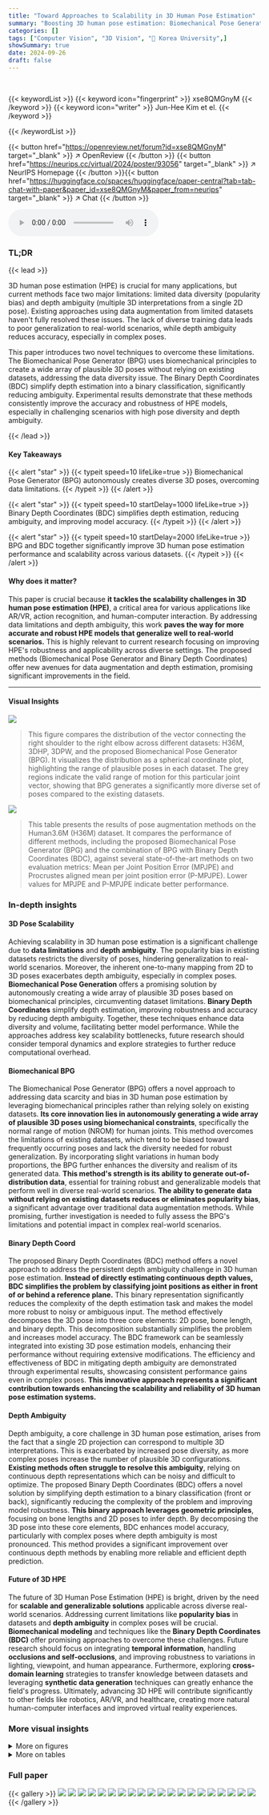 ```yaml
---
title: "Toward Approaches to Scalability in 3D Human Pose Estimation"
summary: "Boosting 3D human pose estimation: Biomechanical Pose Generator and Binary Depth Coordinates enhance accuracy and scalability."
categories: []
tags: ["Computer Vision", "3D Vision", "🏢 Korea University",]
showSummary: true
date: 2024-09-26
draft: false
---
```


<br>

{{< keywordList >}}
{{< keyword icon="fingerprint" >}} xse8QMGnyM {{< /keyword >}}
{{< keyword icon="writer" >}} Jun-Hee Kim et el. {{< /keyword >}}
 
{{< /keywordList >}}

{{< button href="https://openreview.net/forum?id=xse8QMGnyM" target="_blank" >}}
↗ OpenReview
{{< /button >}}
{{< button href="https://neurips.cc/virtual/2024/poster/93056" target="_blank" >}}
↗ NeurIPS Homepage
{{< /button >}}{{< button href="https://huggingface.co/spaces/huggingface/paper-central?tab=tab-chat-with-paper&paper_id=xse8QMGnyM&paper_from=neurips" target="_blank" >}}
↗ Chat
{{< /button >}}



<audio controls>
    <source src="https://ai-paper-reviewer.com/xse8QMGnyM/podcast.wav" type="audio/wav">
    Your browser does not support the audio element.
</audio>


### TL;DR


{{< lead >}}

3D human pose estimation (HPE) is crucial for many applications, but current methods face two major limitations: limited data diversity (popularity bias) and depth ambiguity (multiple 3D interpretations from a single 2D pose).  Existing approaches using data augmentation from limited datasets haven't fully resolved these issues.  The lack of diverse training data leads to poor generalization to real-world scenarios, while depth ambiguity reduces accuracy, especially in complex poses.

This paper introduces two novel techniques to overcome these limitations. The Biomechanical Pose Generator (BPG) uses biomechanical principles to create a wide array of plausible 3D poses without relying on existing datasets, addressing the data diversity issue. The Binary Depth Coordinates (BDC) simplify depth estimation into a binary classification, significantly reducing ambiguity. Experimental results demonstrate that these methods consistently improve the accuracy and robustness of HPE models, especially in challenging scenarios with high pose diversity and depth ambiguity.

{{< /lead >}}


#### Key Takeaways

{{< alert "star" >}}
{{< typeit speed=10 lifeLike=true >}} Biomechanical Pose Generator (BPG) autonomously creates diverse 3D poses, overcoming data limitations. {{< /typeit >}}
{{< /alert >}}

{{< alert "star" >}}
{{< typeit speed=10 startDelay=1000 lifeLike=true >}} Binary Depth Coordinates (BDC) simplifies depth estimation, reducing ambiguity, and improving model accuracy. {{< /typeit >}}
{{< /alert >}}

{{< alert "star" >}}
{{< typeit speed=10 startDelay=2000 lifeLike=true >}} BPG and BDC together significantly improve 3D human pose estimation performance and scalability across various datasets. {{< /typeit >}}
{{< /alert >}}

#### Why does it matter?
This paper is crucial because **it tackles the scalability challenges in 3D human pose estimation (HPE)**, a critical area for various applications like AR/VR, action recognition, and human-computer interaction. By addressing data limitations and depth ambiguity, this work **paves the way for more accurate and robust HPE models that generalize well to real-world scenarios.**  This is highly relevant to current research focusing on improving HPE's robustness and applicability across diverse settings.  The proposed methods (Biomechanical Pose Generator and Binary Depth Coordinates) offer new avenues for data augmentation and depth estimation, promising significant improvements in the field.

------
#### Visual Insights



![](https://ai-paper-reviewer.com/xse8QMGnyM/figures_1_1.jpg)

> This figure compares the distribution of the vector connecting the right shoulder to the right elbow across different datasets: H36M, 3DHP, 3DPW, and the proposed Biomechanical Pose Generator (BPG). It visualizes the distribution as a spherical coordinate plot, highlighting the range of plausible poses in each dataset. The grey regions indicate the valid range of motion for this particular joint vector, showing that BPG generates a significantly more diverse set of poses compared to the existing datasets.





![](https://ai-paper-reviewer.com/xse8QMGnyM/tables_6_1.jpg)

> This table presents the results of pose augmentation methods on the Human3.6M (H36M) dataset.  It compares the performance of different methods, including the proposed Biomechanical Pose Generator (BPG) and the combination of BPG with Binary Depth Coordinates (BDC), against several state-of-the-art methods on two evaluation metrics: Mean per Joint Position Error (MPJPE) and Procrustes aligned mean per joint position error (P-MPJPE).  Lower values for MPJPE and P-MPJPE indicate better performance.





### In-depth insights


#### 3D Pose Scalability
Achieving scalability in 3D human pose estimation is a significant challenge due to **data limitations** and **depth ambiguity**.  The popularity bias in existing datasets restricts the diversity of poses, hindering generalization to real-world scenarios.  Moreover, the inherent one-to-many mapping from 2D to 3D poses exacerbates depth ambiguity, especially in complex poses.  **Biomechanical Pose Generation** offers a promising solution by autonomously creating a wide array of plausible 3D poses based on biomechanical principles, circumventing dataset limitations.  **Binary Depth Coordinates** simplify depth estimation, improving robustness and accuracy by reducing depth ambiguity.  Together, these techniques enhance data diversity and volume, facilitating better model performance.  While the approaches address key scalability bottlenecks, future research should consider temporal dynamics and explore strategies to further reduce computational overhead.

#### Biomechanical BPG
The Biomechanical Pose Generator (BPG) offers a novel approach to addressing data scarcity and bias in 3D human pose estimation by leveraging biomechanical principles rather than relying solely on existing datasets.  **Its core innovation lies in autonomously generating a wide array of plausible 3D poses using biomechanical constraints**, specifically the normal range of motion (NROM) for human joints. This method overcomes the limitations of existing datasets, which tend to be biased toward frequently occurring poses and lack the diversity needed for robust generalization.  By incorporating slight variations in human body proportions, the BPG further enhances the diversity and realism of its generated data.  **This method's strength is its ability to generate out-of-distribution data**, essential for training robust and generalizable models that perform well in diverse real-world scenarios.  **The ability to generate data without relying on existing datasets reduces or eliminates popularity bias**, a significant advantage over traditional data augmentation methods. While promising, further investigation is needed to fully assess the BPG's limitations and potential impact in complex real-world scenarios.

#### Binary Depth Coord
The proposed Binary Depth Coordinates (BDC) method offers a novel approach to address the persistent depth ambiguity challenge in 3D human pose estimation.  **Instead of directly estimating continuous depth values, BDC simplifies the problem by classifying joint positions as either in front of or behind a reference plane.** This binary representation significantly reduces the complexity of the depth estimation task and makes the model more robust to noisy or ambiguous input. The method effectively decomposes the 3D pose into three core elements: 2D pose, bone length, and binary depth. This decomposition substantially simplifies the problem and increases model accuracy. The BDC framework can be seamlessly integrated into existing 3D pose estimation models, enhancing their performance without requiring extensive modifications. The efficiency and effectiveness of BDC in mitigating depth ambiguity are demonstrated through experimental results, showcasing consistent performance gains even in complex poses. **This innovative approach represents a significant contribution towards enhancing the scalability and reliability of 3D human pose estimation systems.**

#### Depth Ambiguity
Depth ambiguity, a core challenge in 3D human pose estimation, arises from the fact that a single 2D projection can correspond to multiple 3D interpretations.  This is exacerbated by increased pose diversity, as more complex poses increase the number of plausible 3D configurations. **Existing methods often struggle to resolve this ambiguity**, relying on continuous depth representations which can be noisy and difficult to optimize. The proposed Binary Depth Coordinates (BDC) offers a novel solution by simplifying depth estimation to a binary classification (front or back), significantly reducing the complexity of the problem and improving model robustness. **This binary approach leverages geometric principles**, focusing on bone lengths and 2D poses to infer depth. By decomposing the 3D pose into these core elements, BDC enhances model accuracy, particularly with complex poses where depth ambiguity is most pronounced.  This method provides a significant improvement over continuous depth methods by enabling more reliable and efficient depth prediction.

#### Future of 3D HPE
The future of 3D Human Pose Estimation (HPE) is bright, driven by the need for **scalable and generalizable solutions** applicable across diverse real-world scenarios.  Addressing current limitations like **popularity bias** in datasets and **depth ambiguity** in complex poses will be crucial.  **Biomechanical modeling** and techniques like the **Binary Depth Coordinates (BDC)** offer promising approaches to overcome these challenges.  Future research should focus on integrating **temporal information**, handling **occlusions and self-occlusions**, and improving robustness to variations in lighting, viewpoint, and human appearance.  Furthermore, exploring **cross-domain learning** strategies to transfer knowledge between datasets and leveraging **synthetic data generation** techniques can greatly enhance the field's progress.  Ultimately, advancing 3D HPE will contribute significantly to other fields like robotics, AR/VR, and healthcare, creating more natural human-computer interfaces and improved virtual reality experiences.


### More visual insights

<details>
<summary>More on figures
</summary>


![](https://ai-paper-reviewer.com/xse8QMGnyM/figures_1_2.jpg)

> The figure shows the mean per joint position error (MPJPE) for different 3D human pose estimation (HPE) models plotted against the depth ambiguity ratio.  Four model variations are compared: a baseline model, the baseline model with Binary Depth Coordinates (BDC), the baseline model trained with the Human3.6M dataset, and the baseline model with BDC trained with the Human3.6M dataset plus data generated by the Biomechanical Pose Generator (BPG). The BPG-augmented dataset is 10 times larger than the original H36M dataset. This illustrates how the BDC method improves model robustness and reduces sensitivity to depth ambiguity, especially with larger and more diverse datasets.


![](https://ai-paper-reviewer.com/xse8QMGnyM/figures_2_1.jpg)

> This figure shows a simplified 3D model of the human body, highlighting the joints and their corresponding degrees of freedom (DOF).  The model uses 17 joints, each represented as a red cylinder, connected by black lines representing bones.  Some joints, like shoulders and hips, have 3 DOF (allowing rotation on three axes), and others, like elbows and knees, have 1 DOF (allowing rotation on one axis). This model is used in the Biomechanical Pose Generator (BPG) to create plausible 3D human poses that respect the biomechanics of human movement.


![](https://ai-paper-reviewer.com/xse8QMGnyM/figures_4_1.jpg)

> This figure illustrates the process of 3D human pose estimation using Binary Depth Coordinates (BDC). The process starts with a 2D pose from the image plane.  A fully connected layer processes the features from the lifting model and generates bone lengths, refined 2D pose and trajectory, and a binary depth parameter.  A quadratic formula calculates possible depth values, and the binary depth parameter selects the correct depth. Finally, the 3D pose is reconstructed in the camera space coordinate system.


![](https://ai-paper-reviewer.com/xse8QMGnyM/figures_7_1.jpg)

> This figure shows the impact of adding training data generated by the Biomechanical Pose Generator (BPG) on the Mean Per Joint Position Error (MPJPE) for two different 3D Human Pose Estimation (HPE) models: GraphMDN and GFpose.  The left panel shows results using the H36M dataset, while the right panel shows cross-domain results using the 3DHP dataset. The x-axis represents the ratio of added synthetic data to the original training data size.  The '*' indicates that the Binary Depth Coordinates (BDC) method was used in those models. The figure demonstrates that adding BPG data improves the performance of both models, and that the BDC further enhances this improvement, especially in the cross-domain scenario.


![](https://ai-paper-reviewer.com/xse8QMGnyM/figures_13_1.jpg)

> This figure shows the distribution of joint angles in the datasets H36M, 3DHP, 3DPW and the proposed Biomechanical Pose Generator (BPG). The spherical coordinate distribution visualizes the range of motion of the right elbow relative to the right shoulder. The grey areas represent valid pose regions according to human biomechanics, demonstrating that the BPG generates poses that are more diverse and realistic than those in the existing datasets, which often suffer from popularity bias (i.e., overrepresentation of common poses).


![](https://ai-paper-reviewer.com/xse8QMGnyM/figures_14_1.jpg)

> Figure 7 presents a frame-wise comparison of 3D human pose estimation results on the Human3.6M dataset using different methods. The top panel (A) displays the mean per joint position error (MPJPE) across frames for three conditions: 1) a baseline model trained only with H36M data; 2) a baseline model trained with H36M data and augmented with data from the Biomechanical Pose Generator (BPG); 3) a BDC-enhanced baseline model trained with H36M and BPG data. The bottom panel (B) visually compares the ground truth poses (GT) with estimated poses from the three conditions, focusing on a particular time point indicated in panel (A) by a vertical line. The figure shows how the proposed method (BDC and BPG) improves pose estimation accuracy, especially in challenging frames.


![](https://ai-paper-reviewer.com/xse8QMGnyM/figures_15_1.jpg)

> This figure shows a qualitative comparison of ground truth poses (in blue) and the model's predicted poses (in red) across various datasets.  The datasets used are Human3.6M (H36M), MPI-INF-3DHP (3DHP), and 3DPW.  Each row represents a different dataset, showing several examples of poses. The visualization helps assess the model's performance in accurately predicting human poses in different scenarios and datasets.


![](https://ai-paper-reviewer.com/xse8QMGnyM/figures_15_2.jpg)

> This figure shows a visualization of various 3D human poses generated using the Biomechanical Pose Generator (BPG).  The poses illustrate the diversity and range of motion achieved by the BPG, which is designed to overcome the limitations of existing datasets by generating poses based on biomechanical principles rather than relying on pre-existing data. Each pose is represented as a stick figure, highlighting the joint locations.


</details>




<details>
<summary>More on tables
</summary>


![](https://ai-paper-reviewer.com/xse8QMGnyM/tables_6_2.jpg)
> This table presents the results of the experiment comparing various pose augmentation methods using a subset of the H36M training data. The performance is evaluated using MPJPE (mean per joint position error). The methods compared include VPose, EvoSkeleton, PoseAug, DH-AUG, CEE-Net, BPG, and BPG+BDC. The table shows the MPJPE for each method on two different subsets of the training data: S1 and S1 + S5. The BPG+BDC method shows a considerable improvement in performance compared to other methods, especially with the reduced training data.

![](https://ai-paper-reviewer.com/xse8QMGnyM/tables_7_1.jpg)
> This table presents the cross-dataset evaluation results on the 3DHP dataset, comparing different pose augmentation methods.  The methods are evaluated using PCK (Percentage of Correct Keypoints), AUC (Area Under the Curve), and MPJPE (Mean Per Joint Position Error).  The table highlights the performance gains achieved by integrating the Biomechanical Pose Generator (BPG) and Binary Depth Coordinates (BDC) compared to existing pose augmentation methods.

![](https://ai-paper-reviewer.com/xse8QMGnyM/tables_7_2.jpg)
> This table presents the cross-dataset evaluation results on the 3DPW dataset for different pose augmentation methods.  It shows the performance of various methods, including the proposed Biomechanical Pose Generator (BPG) and Binary Depth Coordinates (BDC), in terms of P-MPJPE and MPJPE.  The results demonstrate the effectiveness of the proposed methods in improving accuracy and generalization across different datasets.

![](https://ai-paper-reviewer.com/xse8QMGnyM/tables_8_1.jpg)
> This table presents the results of an ablation study that investigates the impact of different components of the Biomechanical Pose Generator (BPG) on the performance of a 3D human pose estimation model.  The model was trained exclusively using data generated by the BPG.  The study analyzes the effect of using Normal Range of Motion (NROM), body ratio variations, and pose confidence in creating realistic poses. Different variants of BPG are compared against the full BPG method in terms of MPJPE and P-MPJPE. 

![](https://ai-paper-reviewer.com/xse8QMGnyM/tables_8_2.jpg)
> This table presents the results of experiments conducted on the Human3.6M (H36M) dataset, specifically focusing on subjects S9 and S11.  It compares the performance of several state-of-the-art (SOTA) 3D human pose estimation (HPE) models, both with and without the integration of Binary Depth Coordinates (BDC).  The models are categorized into three groups based on their approach: multi-hypothesis, image features, and multi-frame. The MPJPE (Mean Per Joint Position Error) and P-MPJPE (Procrustes Aligned MPJPE) metrics are used to evaluate the accuracy of the 3D pose estimation.

![](https://ai-paper-reviewer.com/xse8QMGnyM/tables_8_3.jpg)
> This table presents an ablation study comparing different Biomechanical Pose Generator (BPG) strategies.  It shows the impact of using Normal Range of Motion (NROM), body ratio variations, and pose confidence on the model's performance when trained solely on synthetic data generated by BPG. The results are evaluated using MPJPE and P-MPJPE metrics on the Human3.6M (H36M) dataset.

</details>




### Full paper

{{< gallery >}}
<img src="https://ai-paper-reviewer.com/xse8QMGnyM/1.png" class="grid-w50 md:grid-w33 xl:grid-w25" />
<img src="https://ai-paper-reviewer.com/xse8QMGnyM/2.png" class="grid-w50 md:grid-w33 xl:grid-w25" />
<img src="https://ai-paper-reviewer.com/xse8QMGnyM/3.png" class="grid-w50 md:grid-w33 xl:grid-w25" />
<img src="https://ai-paper-reviewer.com/xse8QMGnyM/4.png" class="grid-w50 md:grid-w33 xl:grid-w25" />
<img src="https://ai-paper-reviewer.com/xse8QMGnyM/5.png" class="grid-w50 md:grid-w33 xl:grid-w25" />
<img src="https://ai-paper-reviewer.com/xse8QMGnyM/6.png" class="grid-w50 md:grid-w33 xl:grid-w25" />
<img src="https://ai-paper-reviewer.com/xse8QMGnyM/7.png" class="grid-w50 md:grid-w33 xl:grid-w25" />
<img src="https://ai-paper-reviewer.com/xse8QMGnyM/8.png" class="grid-w50 md:grid-w33 xl:grid-w25" />
<img src="https://ai-paper-reviewer.com/xse8QMGnyM/9.png" class="grid-w50 md:grid-w33 xl:grid-w25" />
<img src="https://ai-paper-reviewer.com/xse8QMGnyM/10.png" class="grid-w50 md:grid-w33 xl:grid-w25" />
<img src="https://ai-paper-reviewer.com/xse8QMGnyM/11.png" class="grid-w50 md:grid-w33 xl:grid-w25" />
<img src="https://ai-paper-reviewer.com/xse8QMGnyM/12.png" class="grid-w50 md:grid-w33 xl:grid-w25" />
<img src="https://ai-paper-reviewer.com/xse8QMGnyM/13.png" class="grid-w50 md:grid-w33 xl:grid-w25" />
<img src="https://ai-paper-reviewer.com/xse8QMGnyM/14.png" class="grid-w50 md:grid-w33 xl:grid-w25" />
<img src="https://ai-paper-reviewer.com/xse8QMGnyM/15.png" class="grid-w50 md:grid-w33 xl:grid-w25" />
<img src="https://ai-paper-reviewer.com/xse8QMGnyM/16.png" class="grid-w50 md:grid-w33 xl:grid-w25" />
<img src="https://ai-paper-reviewer.com/xse8QMGnyM/17.png" class="grid-w50 md:grid-w33 xl:grid-w25" />
<img src="https://ai-paper-reviewer.com/xse8QMGnyM/18.png" class="grid-w50 md:grid-w33 xl:grid-w25" />
<img src="https://ai-paper-reviewer.com/xse8QMGnyM/19.png" class="grid-w50 md:grid-w33 xl:grid-w25" />
<img src="https://ai-paper-reviewer.com/xse8QMGnyM/20.png" class="grid-w50 md:grid-w33 xl:grid-w25" />
{{< /gallery >}}